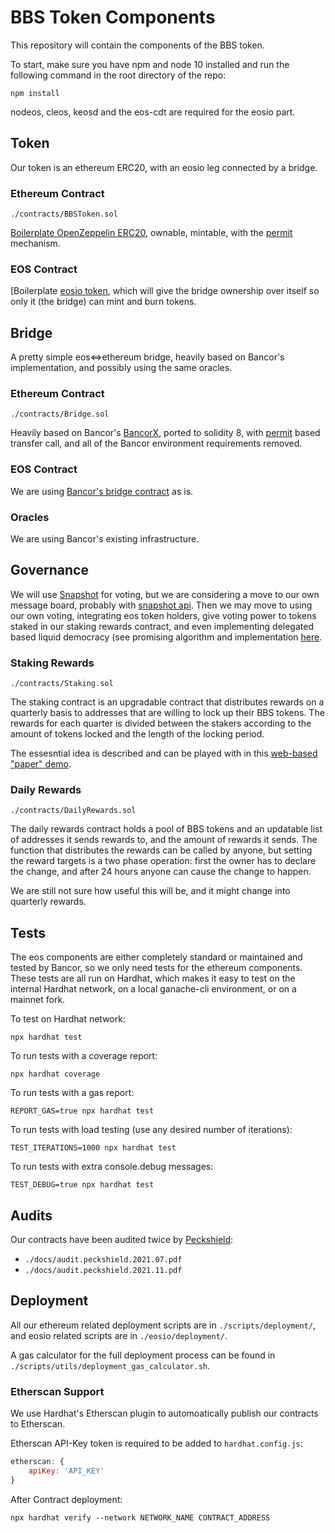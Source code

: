 # BBS Token Components

This repository will contain the components of the BBS token.

To start, make sure you have npm and node 10 installed and run the following command in the root directory of the repo:
```shell
npm install
```

nodeos, cleos, keosd and the eos-cdt are required for the eosio part.

## Token

Our token is an ethereum ERC20, with an eosio leg connected by a bridge.

### Ethereum Contract

`./contracts/BBSToken.sol`

[Boilerplate OpenZeppelin ERC20](https://github.com/OpenZeppelin/openzeppelin-contracts/blob/v4.2.0/contracts/token/ERC20/ERC20.sol), ownable, mintable, with the [permit](https://eips.ethereum.org/EIPS/eip-2612) mechanism.

### EOS Contract

[Boilerplate [eosio token](https://github.com/EOSIO/eosio.contracts/tree/master/contracts/eosio.token), which will give the bridge ownership over itself so only it (the bridge) can mint and burn tokens.

## Bridge

A pretty simple eos<=>ethereum bridge, heavily based on Bancor's implementation, and possibly using the same oracles.

### Ethereum Contract

`./contracts/Bridge.sol`

Heavily based on Bancor's [BancorX](https://github.com/bancorprotocol/contracts-solidity/blob/master/solidity/contracts/bancorx/BancorX.sol), ported to solidity 8, with [permit](https://eips.ethereum.org/EIPS/eip-2612) based transfer call, and all of the Bancor environment requirements removed.

### EOS Contract

We are using [Bancor's bridge contract](https://github.com/bancorprotocol/contracts_eos/tree/master/contracts/eos/BancorX) as is.

### Oracles

We are using Bancor's existing infrastructure.

## Governance

We will use [Snapshot](https://snapshot.page/#/) for voting, but we are considering a move to our own message board, probably with [snapshot api](https://docs.snapshot.org/hub-api). Then we may move to using our own voting, integrating eos token holders, give voting power to tokens staked in our staking rewards contract, and even implementing delegated based liquid democracy (see promising algorithm and implementation [here](https://arxiv.org/pdf/1911.08774.pdf).

### Staking Rewards

`./contracts/Staking.sol`

The staking contract is an upgradable contract that distributes rewards on a quarterly basis to addresses that are willing to lock up their BBS tokens. The rewards for each quarter is divided between the stakers according to the amount of tokens locked and the length of the locking period.

The essesntial idea is described and can be played with in this [web-based "paper" demo](https://deweb-io.github.io/token/staking.html).

### Daily Rewards

`./contracts/DailyRewards.sol`

The daily rewards contract holds a pool of BBS tokens and an updatable list of addresses it sends rewards to, and the amount of rewards it sends. The function that distributes the rewards can be called by anyone, but setting the reward targets is a two phase operation: first the owner has to declare the change, and after 24 hours anyone can cause the change to happen.

We are still not sure how useful this will be, and it might change into quarterly rewards.

## Tests

The eos components are either completely standard or maintained and tested by Bancor, so we only need tests for the ethereum components. These tests are all run on Hardhat, which makes it easy to test on the internal Hardhat network, on a local ganache-cli environment, or on a mainnet fork.

To test on Hardhat network:
```shell
npx hardhat test
```

To run tests with a coverage report:
```shell
npx hardhat coverage
```

To run tests with a gas report:
```shell
REPORT_GAS=true npx hardhat test
```

To run tests with load testing (use any desired number of iterations):
```shell
TEST_ITERATIONS=1000 npx hardhat test
```

To run tests with extra console.debug messages:
```shell
TEST_DEBUG=true npx hardhat test
```

## Audits

Our contracts have been audited twice by [Peckshield](https://peckshield.com/):
 - `./docs/audit.peckshield.2021.07.pdf`
 - `./docs/audit.peckshield.2021.11.pdf`

## Deployment

All our ethereum related deployment scripts are in `./scripts/deployment/`, and eosio related scripts are in `./eosio/deployment/`.

A gas calculator for the full deployment process can be found in `./scripts/utils/deployment_gas_calculator.sh`.

### Etherscan Support

We use Hardhat's Etherscan plugin to automoatically publish our contracts to Etherscan.

Etherscan API-Key token is required to be added to `hardhat.config.js`:
```javascript
etherscan: {
    apiKey: 'API_KEY'
}
```

After Contract deployment:
```shell
npx hardhat verify --network NETWORK_NAME CONTRACT_ADDRESS
```
